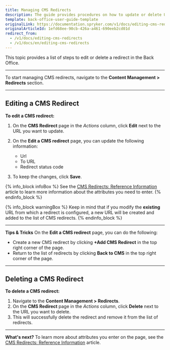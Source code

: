 ```yaml
---
title: Managing CMS Redirects
description: The guide provides procedures on how to update or delete URL redirects in the Back Office.
template: back-office-user-guide-template
originalLink: https://documentation.spryker.com/v1/docs/editing-cms-redirects
originalArticleId: 1efd68ee-90cb-426a-a461-690eeb2cd01d
redirect_from:
  - /v1/docs/editing-cms-redirects
  - /v1/docs/en/editing-cms-redirects
---
```


This topic provides a list of steps to edit or delete a redirect in the Back Office.
***
To start managing CMS redirects, navigate to the **Content Management > Redirects** section.
***
## Editing a CMS Redirect
**To edit a CMS redirect:**
1. On the **CMS Redirect** page in the _Actions_ column, click **Edit** next to the URL you want to update.
2. On the **Edit a CMS redirect** page, you can update the following information:

    * Url
    * To URL
    * Redirect status code
3. To keep the changes, click **Save**.

{% info_block infoBox %}
See the [CMS Redirects: Reference Information](/docs/scos/user/back-office-user-guides/{{page.version}}/content/redirects/references/cms-redirects-references.html) article to learn more information about the attributes you need to enter.
{% endinfo_block %}

{% info_block warningBox %}
Keep in mind that if you modify the **existing** URL from which a redirect is configured, a new URL will be created and added to the list of CMS redirects.
{% endinfo_block %}
***
**Tips & Tricks**
On the **Edit a CMS redirect** page, you can do the following:

* Create a new CMS redirect by clicking **+Add CMS Redirect** in the top right corner of the page.
* Return to the list of redirects by clicking **Back to CMS** in the top right corner of the page.
***
## Deleting a CMS Redirect
**To delete a CMS redirect:**
1. Navigate to the **Content Management > Redirects**.
2. On the **CMS Redirect** page in the _Actions_ column, click **Delete** next to the URL you want to delete.
3. This will successfully delete the redirect and remove it from the list of redirects.
***
**What's next?**
To learn more about attributes you enter on the page, see the [CMS Redirects: Reference Information](/docs/scos/user/back-office-user-guides/{{page.version}}/content/redirects/references/cms-redirects-references.html) article.
